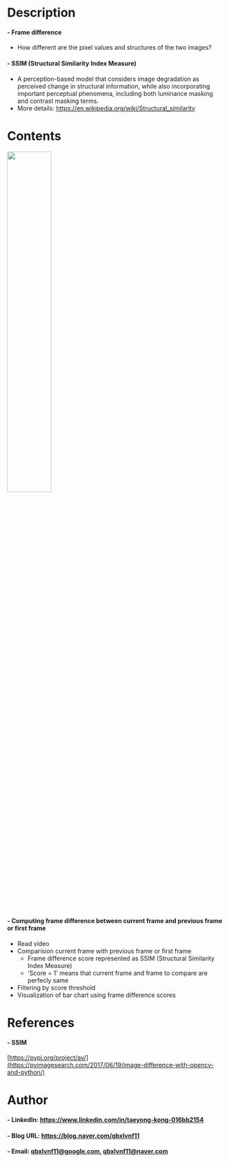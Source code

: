 
Description
=============

#### - Frame difference
  - How different are the pixel values and structures of the two images?

#### - SSIM (Structural Similarity Index Measure)
  -  A perception-based model that considers image degradation as perceived change in structural information, while also incorporating important perceptual phenomena, including both luminance masking and contrast masking terms.
  -  More details: https://en.wikipedia.org/wiki/Structural_similarity

Contents
=============

<img src="https://user-images.githubusercontent.com/52263269/176017021-514af297-0bba-4909-85b1-2629a7014586.png" width="45%"></img>

#### - Computing frame difference between current frame and previous frame or first frame
  - Read video
  - Comparision current frame with previous frame or first frame 
    - Frame difference score represented as SSIM (Structural Similarity Index Measure)
    - 'Score = 1' means that current frame and frame to compare are perfecly same
  - Filtering by score threshold
  - Visualization of bar chart using frame difference scores

References
=============

#### - SSIM

[https://pypi.org/project/av/](https://pyimagesearch.com/2017/06/19/image-difference-with-opencv-and-python/)

Author
=============

#### - LinkedIn: https://www.linkedin.com/in/taeyong-kong-016bb2154

#### - Blog URL: https://blog.naver.com/qbxlvnf11

#### - Email: qbxlvnf11@google.com, qbxlvnf11@naver.com
